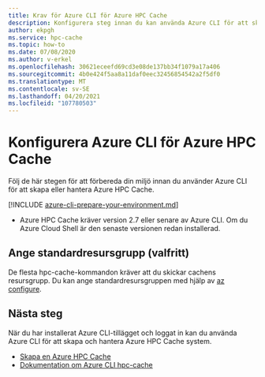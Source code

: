 ```yaml
---
title: Krav för Azure CLI för Azure HPC Cache
description: Konfigurera steg innan du kan använda Azure CLI för att skapa eller ändra en Azure HPC Cache
author: ekpgh
ms.service: hpc-cache
ms.topic: how-to
ms.date: 07/08/2020
ms.author: v-erkel
ms.openlocfilehash: 30621eceefd69cd3e08de137bb34f1079a17a406
ms.sourcegitcommit: 4b0e424f5aa8a11daf0eec32456854542a2f5df0
ms.translationtype: MT
ms.contentlocale: sv-SE
ms.lasthandoff: 04/20/2021
ms.locfileid: "107780503"
---
```

# <a name="set-up-azure-cli-for-azure-hpc-cache"></a>Konfigurera Azure CLI för Azure HPC Cache

Följ de här stegen för att förbereda din miljö innan du använder Azure CLI för att skapa eller hantera Azure HPC Cache.

[!INCLUDE [azure-cli-prepare-your-environment.md](../../includes/azure-cli-prepare-your-environment.md)]

 - Azure HPC Cache kräver version 2.7 eller senare av Azure CLI. Om du Azure Cloud Shell är den senaste versionen redan installerad.

## <a name="set-default-resource-group-optional"></a>Ange standardresursgrupp (valfritt)

De flesta hpc-cache-kommandon kräver att du skickar cachens resursgrupp. Du kan ange standardresursgruppen med hjälp av [az configure](/cli/azure/reference-index#az_configure).

## <a name="next-steps"></a>Nästa steg

När du har installerat Azure CLI-tillägget och loggat in kan du använda Azure CLI för att skapa och hantera Azure HPC Cache system.

* [Skapa en Azure HPC Cache](hpc-cache-create.md)
* [Dokumentation om Azure CLI hpc-cache](/cli/azure/ext/hpc-cache/hpc-cache)
